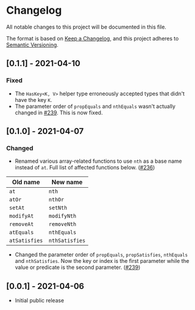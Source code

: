 # Changelog

All notable changes to this project will be documented in this file.

The format is based on [Keep a Changelog](https://keepachangelog.com/en/1.0.0/),
and this project adheres to [Semantic Versioning](https://semver.org/spec/v2.0.0.html).

## [0.1.1] - 2021-04-10

### Fixed

- The `HasKey<K, V>` helper type erroneously accepted types that didn't have
  the key `K`.
- The parameter order of `propEquals` and `nthEquals` wasn't actually changed in
  [#239](https://github.com/sluukkonen/iiris/pull/239). This is now fixed.

## [0.1.0] - 2021-04-07

### Changed

- Renamed various array-related functions to use `nth` as a base name instead of `at`. Full list of affected functions
  below. ([#236](https://github.com/sluukkonen/iiris/pull/236))

| Old name      | New name       |
| ------------- | -------------- |
| `at`          | `nth`          |
| `atOr`        | `nthOr`        |
| `setAt`       | `setNth`       |
| `modifyAt`    | `modifyNth`    |
| `removeAt`    | `removeNth`    |
| `atEquals`    | `nthEquals`    |
| `atSatisfies` | `nthSatisfies` |

- Changed the parameter order of `propEquals`, `propSatisfies`, `nthEquals` and `nthSatisfies`. Now the key or index is
  the first parameter while the value or predicate is the second
  parameter. ([#239](https://github.com/sluukkonen/iiris/pull/239))

## [0.0.1] - 2021-04-06

- Initial public release
